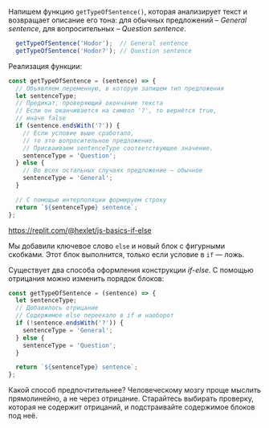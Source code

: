 
Напишем функцию `getTypeOfSentence()`, которая анализирует текст и возвращает описание его тона: для обычных предложений – *General sentence*, для вопросительных – *Question sentence*.

```javascript
  getTypeOfSentence('Hodor');  // General sentence
  getTypeOfSentence('Hodor?'); // Question sentence
```

Реализация функции:

```javascript
const getTypeOfSentence = (sentence) => {
  // Объявляем переменную, в которую запишем тип предложения
  let sentenceType;
  // Предикат, проверяющий окончание текста
  // Если он оканчивается на символ '?', то вернётся true,
  // иначе false
  if (sentence.endsWith('?')) {
    // Если условие выше сработало,
    // то это вопросительное предложение.
    // Присваиваем sentenceType соответствующее значение.
    sentenceType = 'Question';
  } else {
    // Во всех остальных случаях предложение — обычное
    sentenceType = 'General';
  }

  // С помощью интерполяции формируем строку
  return `${sentenceType} sentence`;
};
```

https://replit.com/@hexlet/js-basics-if-else

Мы добавили ключевое слово `else` и новый блок с фигурными скобками. Этот блок выполнится, только если условие в `if` — ложь.

Существует два способа оформления конструкции *if-else*. С помощью отрицания можно изменить порядок блоков:

```javascript
const getTypeOfSentence = (sentence) => {
  let sentenceType;
  // Добавилось отрицание
  // Содержимое else переехало в if и наоборот
  if (!sentence.endsWith('?')) {
    sentenceType = 'General';
  } else {
    sentenceType = 'Question';
  }

  return `${sentenceType} sentence`;
};
```

Какой способ предпочтительнее? Человеческому мозгу проще мыслить прямолинейно, а не через отрицание. Старайтесь выбирать проверку, которая не содержит отрицаний, и подстраивайте содержимое блоков под неё.
